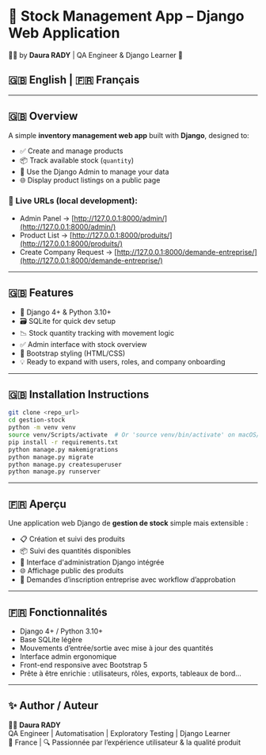 
# 🛒 Stock Management App – Django Web Application  
👩‍💻 by **Daura RADY** | QA Engineer & Django Learner 🚀  

## 🇬🇧 English | 🇫🇷 Français

---

## 🇬🇧 Overview

A simple **inventory management web app** built with **Django**, designed to:

- ✅ Create and manage products
- 📦 Track available stock (`quantity`)
- 🔐 Use the Django Admin to manage your data
- 🌐 Display product listings on a public page

### 🔗 Live URLs (local development):

- Admin Panel → [http://127.0.0.1:8000/admin/](http://127.0.0.1:8000/admin/)  
- Product List → [http://127.0.0.1:8000/produits/](http://127.0.0.1:8000/produits/)  
- Create Company Request → [http://127.0.0.1:8000/demande-entreprise/](http://127.0.0.1:8000/demande-entreprise/)

---

## 🇬🇧 Features

- 🔧 Django 4+ & Python 3.10+
- 🗃 SQLite for quick dev setup
- 📉 Stock quantity tracking with movement logic
- ✅ Admin interface with stock overview
- 🎨 Bootstrap styling (HTML/CSS)
- 💡 Ready to expand with users, roles, and company onboarding

---

## 🇬🇧 Installation Instructions

```bash
git clone <repo_url>
cd gestion-stock
python -m venv venv
source venv/Scripts/activate  # Or 'source venv/bin/activate' on macOS/Linux
pip install -r requirements.txt
python manage.py makemigrations
python manage.py migrate
python manage.py createsuperuser
python manage.py runserver
```

---

## 🇫🇷 Aperçu

Une application web Django de **gestion de stock** simple mais extensible :

- 📋 Création et suivi des produits
- 📦 Suivi des quantités disponibles
- 🔐 Interface d'administration Django intégrée
- 🌐 Affichage public des produits
- 🧩 Demandes d’inscription entreprise avec workflow d’approbation

---

## 🇫🇷 Fonctionnalités

- Django 4+ / Python 3.10+
- Base SQLite légère
- Mouvements d’entrée/sortie avec mise à jour des quantités
- Interface admin ergonomique
- Front-end responsive avec Bootstrap 5
- Prête à être enrichie : utilisateurs, rôles, exports, tableaux de bord...

---

## ✨ Author / Auteur

👩‍💻 **Daura RADY**  
QA Engineer | Automatisation | Exploratory Testing | Django Learner  
📍 France | 🔍 Passionnée par l’expérience utilisateur & la qualité produit

